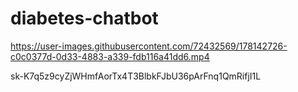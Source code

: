 # diabetes-chatbot

https://user-images.githubusercontent.com/72432569/178142726-c0c0377d-0d33-4883-a339-fdb116a41dd6.mp4

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